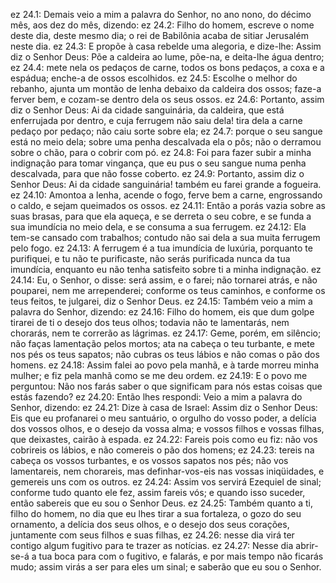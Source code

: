 ez 24.1: Demais veio a mim a palavra do Senhor, no ano nono, do décimo mês, aos dez do mês, dizendo:
ez 24.2: Filho do homem, escreve o nome deste dia, deste mesmo dia; o rei de Babilônia acaba de sitiar Jerusalém neste dia.
ez 24.3: E propõe à casa rebelde uma alegoria, e dize-lhe: Assim diz o Senhor Deus: Põe a caldeira ao lume, põe-na, e deita-lhe água dentro;
ez 24.4: mete nela os pedaços de carne, todos os bons pedaços, a coxa e a espádua; enche-a de ossos escolhidos.
ez 24.5: Escolhe o melhor do rebanho, ajunta um montão de lenha debaixo da caldeira dos ossos; faze-a ferver bem, e cozam-se dentro dela os seus ossos.
ez 24.6: Portanto, assim diz o Senhor Deus: Ai da cidade sanguinária, da caldeira, que está enferrujada por dentro, e cuja ferrugem não saiu dela! tira dela a carne pedaço por pedaço; não caiu sorte sobre ela;
ez 24.7: porque o seu sangue está no meio dela; sobre uma penha descalvada ela o pôs; não o derramou sobre o chão, para o cobrir com pó.
ez 24.8: Foi para fazer subir a minha indignação para tomar vingança, que eu pus o seu sangue numa penha descalvada, para que não fosse coberto.
ez 24.9: Portanto, assim diz o Senhor Deus: Ai da cidade sanguinária! também eu farei grande a fogueira.
ez 24.10: Amontoa a lenha, acende o fogo, ferve bem a carne, engrossando o caldo, e sejam queimados os ossos.
ez 24.11: Então a porás vazia sobre as suas brasas, para que ela aqueça, e se derreta o seu cobre, e se funda a sua imundícia no meio dela, e se consuma a sua ferrugem.
ez 24.12: Ela tem-se cansado com trabalhos; contudo não sai dela a sua muita ferrugem pelo fogo.
ez 24.13: A ferrugem é a tua imundícia de luxúria, porquanto te purifiquei, e tu não te purificaste, não serás purificada nunca da tua imundícia, enquanto eu não tenha satisfeito sobre ti a minha indignação.
ez 24.14: Eu, o Senhor, o disse: será assim, e o farei; não tornarei atrás, e não pouparei, nem me arrependerei; conforme os teus caminhos, e conforme os teus feitos, te julgarei, diz o Senhor Deus.
ez 24.15: Também veio a mim a palavra do Senhor, dizendo:
ez 24.16: Filho do homem, eis que dum golpe tirarei de ti o desejo dos teus olhos; todavia não te lamentarás, nem chorarás, nem te correrão as lágrimas.
ez 24.17: Geme, porém, em silêncio; não faças lamentação pelos mortos; ata na cabeça o teu turbante, e mete nos pés os teus sapatos; não cubras os teus lábios e não comas o pão dos homens.
ez 24.18: Assim falei ao povo pela manhã, e à tarde morreu minha mulher; e fiz pela manhã como se me deu ordem.
ez 24.19: E o povo me perguntou: Não nos farás saber o que significam para nós estas coisas que estás fazendo?
ez 24.20: Então lhes respondi: Veio a mim a palavra do Senhor, dizendo:
ez 24.21: Dize à casa de Israel: Assim diz o Senhor Deus: Eis que eu profanarei o meu santuário, o orgulho do vosso poder, a delícia dos vossos olhos, e o desejo da vossa alma; e vossos filhos e vossas filhas, que deixastes, cairão à espada.
ez 24.22: Fareis pois como eu fiz: não vos cobrireis os lábios, e não comereis o pão dos homens;
ez 24.23: tereis na cabeça os vossos turbantes, e os vossos sapatos nos pés; não vos lamentareis, nem chorareis, mas definhar-vos-eis nas vossas iniqüidades, e gemereis uns com os outros.
ez 24.24: Assim vos servirá Ezequiel de sinal; conforme tudo quanto ele fez, assim fareis vós; e quando isso suceder, então sabereis que eu sou o Senhor Deus.
ez 24.25: Também quanto a ti, filho do homem, no dia que eu lhes tirar a sua fortaleza, o gozo do seu ornamento, a delícia dos seus olhos, e o desejo dos seus corações, juntamente com seus filhos e suas filhas,
ez 24.26: nesse dia virá ter contigo algum fugitivo para te trazer as notícias.
ez 24.27: Nesse dia abrir-se-á a tua boca para com o fugitivo, e falarás, e por mais tempo não ficarás mudo; assim virás a ser para eles um sinal; e saberão que eu sou o Senhor.
